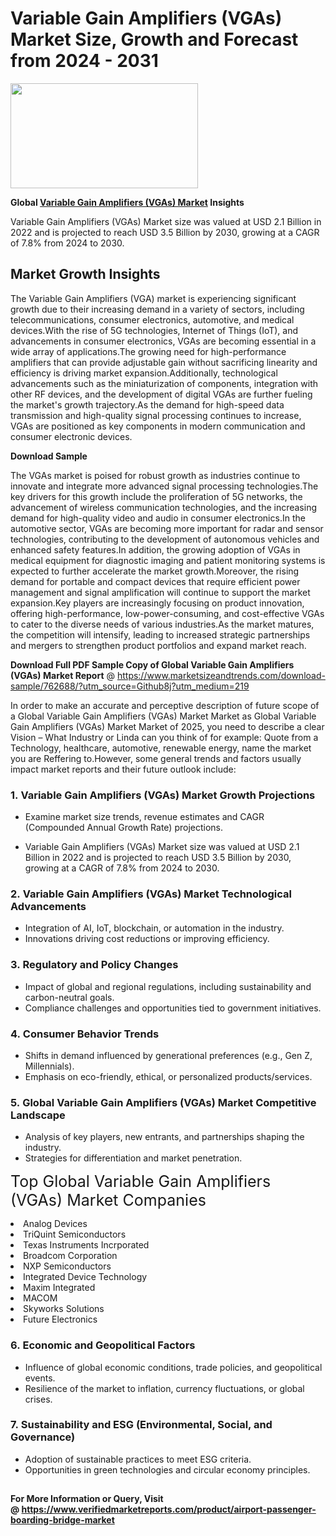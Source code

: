 <H1>Variable Gain Amplifiers (VGAs) Market Size, Growth and Forecast from 2024 - 2031</H1><img class="aligncenter size-medium wp-image-584254" src="https://thirdeyenews.in/wp-content/uploads/2024/09/Global-Market-Research-300x168.jpeg" alt="" width="300" height="168" /><p><strong>Global&nbsp;<a href="https://www.marketsizeandtrends.com/download-sample/762688/?utm_source=Github8j?utm_medium=219">Variable Gain Amplifiers (VGAs) Market</a> Insights</strong></p><p>Variable Gain Amplifiers (VGAs) Market size was valued at USD 2.1 Billion in 2022 and is projected to reach USD 3.5 Billion by 2030, growing at a CAGR of 7.8% from 2024 to 2030.</p><p><h2>Market Growth Insights</h2> <p>The Variable Gain Amplifiers (VGA) market is experiencing significant growth due to their increasing demand in a variety of sectors, including telecommunications, consumer electronics, automotive, and medical devices.With the rise of 5G technologies, Internet of Things (IoT), and advancements in consumer electronics, VGAs are becoming essential in a wide array of applications.The growing need for high-performance amplifiers that can provide adjustable gain without sacrificing linearity and efficiency is driving market expansion.Additionally, technological advancements such as the miniaturization of components, integration with other RF devices, and the development of digital VGAs are further fueling the market's growth trajectory.As the demand for high-speed data transmission and high-quality signal processing continues to increase, VGAs are positioned as key components in modern communication and consumer electronic devices.</p> <p><strong>Download Sample</strong></p> <p>The VGAs market is poised for robust growth as industries continue to innovate and integrate more advanced signal processing technologies.The key drivers for this growth include the proliferation of 5G networks, the advancement of wireless communication technologies, and the increasing demand for high-quality video and audio in consumer electronics.In the automotive sector, VGAs are becoming more important for radar and sensor technologies, contributing to the development of autonomous vehicles and enhanced safety features.In addition, the growing adoption of VGAs in medical equipment for diagnostic imaging and patient monitoring systems is expected to further accelerate the market growth.Moreover, the rising demand for portable and compact devices that require efficient power management and signal amplification will continue to support the market expansion.Key players are increasingly focusing on product innovation, offering high-performance, low-power-consuming, and cost-effective VGAs to cater to the diverse needs of various industries.As the market matures, the competition will intensify, leading to increased strategic partnerships and mergers to strengthen product portfolios and expand market reach.</p> <p><span class=""><strong>Download Full PDF Sample Copy of Global Variable Gain Amplifiers (VGAs) Market Report</strong> @ <a href="https://www.marketsizeandtrends.com/download-sample/762688/?utm_source=Github8j?utm_medium=219" target="_blank">https://www.marketsizeandtrends.com/download-sample/762688/?utm_source=Github8j?utm_medium=219</a></span></p><p>In order to make an accurate and perceptive description of future scope of a Global&nbsp;Variable Gain Amplifiers (VGAs) Market Market as Global&nbsp;Variable Gain Amplifiers (VGAs) Market Market of 2025, you need to describe a clear Vision &ndash; What Industry or Linda can you think of for example: Quote from a Technology, healthcare, automotive, renewable energy, name the market you are Reffering to.However, some general trends and factors usually impact market reports and their future outlook include:</p><h3>1.&nbsp;<strong>Variable Gain Amplifiers (VGAs) Market Growth Projections</strong></h3><ul><li>Examine market size trends, revenue estimates and CAGR (Compounded Annual Growth Rate) projections.</li><li><p>Variable Gain Amplifiers (VGAs) Market size was valued at USD 2.1 Billion in 2022 and is projected to reach USD 3.5 Billion by 2030, growing at a CAGR of 7.8% from 2024 to 2030.</p></li></ul><h3>2.&nbsp;<strong>Variable Gain Amplifiers (VGAs) Market Technological Advancements</strong></h3><ul><li>Integration of AI, IoT, blockchain, or automation in the industry.</li><li>Innovations driving cost reductions or improving efficiency.</li></ul><h3>3.&nbsp;<strong>Regulatory and Policy Changes</strong></h3><ul><li>Impact of global and regional regulations, including sustainability and carbon-neutral goals.</li><li>Compliance challenges and opportunities tied to government initiatives.</li></ul><h3>4.&nbsp;<strong>Consumer Behavior Trends</strong></h3><ul><li>Shifts in demand influenced by generational preferences (e.g., Gen Z, Millennials).</li><li>Emphasis on eco-friendly, ethical, or personalized products/services.</li></ul><h3>5.&nbsp;<strong>Global Variable Gain Amplifiers (VGAs) Market Competitive Landscape</strong></h3><ul><li>Analysis of key players, new entrants, and partnerships shaping the industry.</li><li>Strategies for differentiation and market penetration.</li></ul><p data-pm-slice="1 1 []"><span style="color: inherit; font-family: inherit; font-size: 25px;">Top Global Variable Gain Amplifiers (VGAs) Market Companies</span></p><div class="" data-test-id=""><p><li>Analog Devices</li><li> TriQuint Semiconductors</li><li> Texas Instruments Incrporated</li><li> Broadcom Corporation</li><li> NXP Semiconductors</li><li> Integrated Device Technology</li><li> Maxim Integrated</li><li> MACOM</li><li> Skyworks Solutions</li><li> Future Electronics</li></p></div><h3>6.&nbsp;<strong>Economic and Geopolitical Factors</strong></h3><ul><li>Influence of global economic conditions, trade policies, and geopolitical events.</li><li>Resilience of the market to inflation, currency fluctuations, or global crises.</li></ul><h3>7.&nbsp;<strong>Sustainability and ESG (Environmental, Social, and Governance)</strong></h3><ul><li>Adoption of sustainable practices to meet ESG criteria.</li><li>Opportunities in green technologies and circular economy principles.</li></ul><h2><strong style="font-size: 14px;">For More Information or Query, Visit @&nbsp;</strong><a style="background-color: #ffffff; font-size: 14px;" href="https://www.marketsizeandtrends.com/report/variable-gain-amplifiers-vgas-market/" target="_blank">https://www.verifiedmarketreports.com/product/airport-passenger-boarding-bridge-market</a></h2>